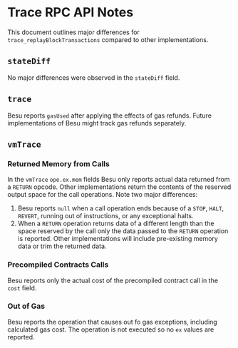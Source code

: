 # Trace RPC API Notes

This document outlines major differences for `trace_replayBlockTransactions`
compared to other implementations.

## `stateDiff`

No major differences were observed in the `stateDiff` field.

## `trace`

Besu reports `gasUsed` after applying the effects of gas refunds. Future
implementations of Besu might track gas refunds separately.

## `vmTrace`

### Returned Memory from Calls

In the `vmTrace` `ope.ex.mem` fields Besu only reports actual data returned
from a `RETURN` opcode. Other implementations return the contents of the
reserved output space for the call operations. Note two major differences:

1. Besu reports `null` when a call operation ends because of a `STOP`, `HALT`,
   `REVERT`, running out of instructions, or any exceptional halts.
2. When a `RETURN` operation returns data of a different length than the space
   reserved by the call only the data passed to the `RETURN` operation is
   reported. Other implementations will include pre-existing memory data or
   trim the returned data.

### Precompiled Contracts Calls

Besu reports only the actual cost of the precompiled contract call in the
`cost` field.

### Out of Gas

Besu reports the operation that causes out fo gas exceptions, including
calculated gas cost. The operation is not executed so no `ex` values are
reported.
